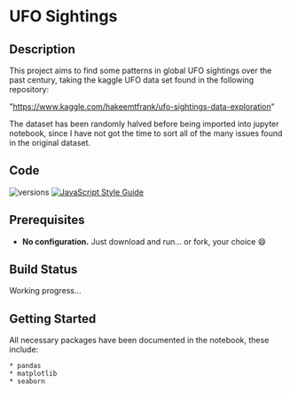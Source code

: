 # UFO Sightings

## Description

This project aims to find some patterns in global UFO sightings over the past century, 
taking the kaggle UFO data set found in the following repository: 

"https://www.kaggle.com/hakeemtfrank/ufo-sightings-data-exploration"

The dataset has been randomly halved before being imported into jupyter notebook, since
I have not got the time to sort all of the many issues found in the original dataset.
 
## Code

![versions](https://img.shields.io/pypi/pyversions/pybadges.svg)
[![JavaScript Style Guide](https://img.shields.io/badge/code_style-standard-brightgreen.svg)](https://standardjs.com)

## Prerequisites

- **No configuration.** Just download and run... or fork, your choice :smile:  

## Build Status

Working progress...

## Getting Started

All necessary packages have been documented in the notebook, these include: 

	* pandas
	* matplotlib
	* seaborn


